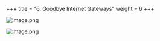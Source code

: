 +++
title = "6. Goodbye Internet Gateways"
weight = 6
+++


![image.png](/images/008-viii-clean-it-up/38-749098-image.png)


![image.png](/images/008-viii-clean-it-up/38-612889-image.png)


